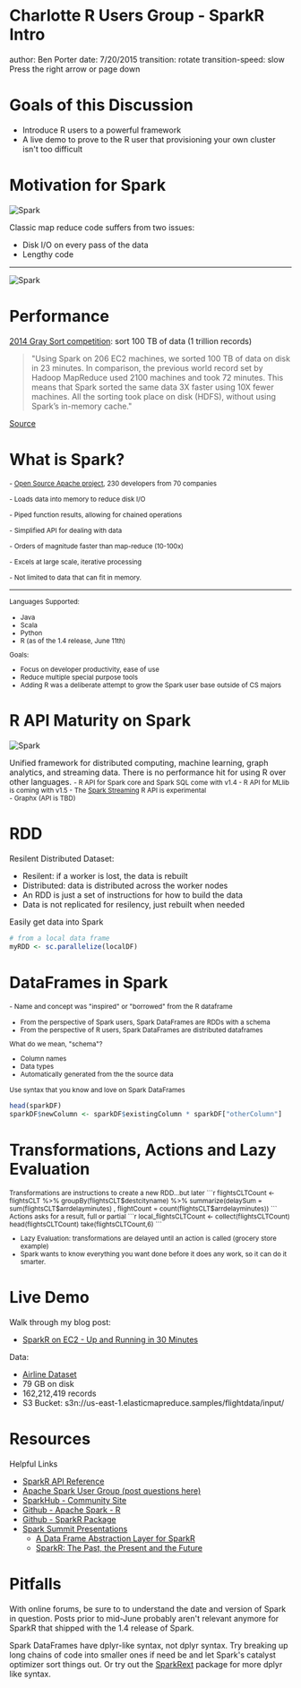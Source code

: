 Charlotte R Users Group - SparkR Intro
========================================================
author: Ben Porter
date: 7/20/2015
transition: rotate
transition-speed: slow
Press the right arrow or page down

Goals of this Discussion
========================================================
- Introduce R users to a powerful framework
- A live demo to prove to the R user that provisioning your own cluster isn't too difficult

Motivation for Spark
========================================================
![Spark](spark-logo.png)

Classic map reduce code suffers from two issues:
 - Disk I/O on every pass of the data
 - Lengthy code

***
![Spark](map-reduce.jpg)

Performance
========================================================
[2014 Gray Sort competition](http://sortbenchmark.org/): sort 100 TB of data (1 trillion records)

>"Using Spark on 206 EC2 machines, we sorted 100 TB of data on disk in 23 minutes. In comparison, the previous world record set by Hadoop MapReduce used 2100 machines and took 72 minutes. This means that Spark sorted the same data 3X faster using 10X fewer machines. All the sorting took place on disk (HDFS), without using Spark’s in-memory cache."

[Source](http://databricks.com/blog/2014/11/05/spark-officially-sets-a-new-record-in-large-scale-sorting.html)

What is Spark?
========================================================

<small>- [Open Source Apache project](https://spark.apache.org/), 230 developers from 70 companies</small>

<small>- Loads data into memory to reduce disk I/O</small>

<small>- Piped function results, allowing for chained operations </small>

<small>- Simplified API for dealing with data</small>

<small>- Orders of magnitude faster than map-reduce (10-100x)</small>

<small>- Excels at large scale, iterative processing</small>

<small>- Not limited to data that can fit in memory.</small>
***

<small>Languages Supported:
- Java
- Scala
- Python
- R (as of the 1.4 release, June 11th)

Goals:
- Focus on developer productivity, ease of use
- Reduce multiple special purpose tools
- Adding R was a deliberate attempt to grow the Spark user base outside of CS majors
</small>

R API Maturity on Spark
========================================================
![Spark](spark-stack.png)

Unified framework for distributed computing, machine learning, graph analytics, and streaming data.  There is no performance hit for using R over other languages.
<small> - R API for Spark core and Spark SQL come with v1.4 </small>
<small> - R API for MLlib is coming with v1.5 </small>
<small> - The [Spark Streaming](https://github.com/hlin09/spark/tree/SparkR-streaming) R API is experimental  </small>  
<small> - Graphx (API is TBD) </small>

RDD
========================================================
Resilent Distributed Dataset:
 - Resilent:  if a worker is lost, the data is rebuilt
 - Distributed:  data is distributed across the worker nodes
 - An RDD is just a set of instructions for how to build the data
 - Data is not replicated for resilency, just rebuilt when needed
 
Easily get data into Spark
```r
# from a local data frame
myRDD <- sc.parallelize(localDF)
```
DataFrames in Spark
========================================================
<small>- Name and concept was "inspired" or "borrowed" from the R dataframe
- From the perspective of Spark users, Spark DataFrames are RDDs with a schema
- From the perspective of R users, Spark DataFrames are distributed dataframes

What do we mean, "schema"?
- Column names 
- Data types 
- Automatically generated from the the source data

Use syntax that you know and love on Spark DataFrames</small>
```r
head(sparkDF)
sparkDF$newColumn <- sparkDF$existingColumn * sparkDF["otherColumn"]
```


Transformations, Actions and Lazy Evaluation
========================================================
<small>
Transformations are instructions to create a new RDD...but later
```r
flightsCLTCount <- flightsCLT %>%
  groupBy(flightsCLT$destcityname) %>%
  summarize(delaySum = sum(flightsCLT$arrdelayminutes) ,
            flightCount = count(flightsCLT$arrdelayminutes))
```
Actions asks for a result, full or partial
```r
local_flightsCLTCount <- collect(flightsCLTCount)
head(flightsCLTCount)
take(flightsCLTCount,6)
```

- Lazy Evaluation:  transformations are delayed until an action is called (grocery store example) 
- Spark wants to know everything you want done before it does any work, so it can do it smarter.
</small>

Live Demo
========================================================
Walk through my blog post:  

 - [SparkR on EC2 - Up and Running in 30 Minutes](http://benporter.io/blog/r/sparkr-on-ec2-up-and-running-in-30-minutes)

Data:
 - [Airline Dataset](https://aws.amazon.com/blogs/aws/category/amazon-emr/)
 - 79 GB on disk
 - 162,212,419 records
 - S3 Bucket: s3n://us-east-1.elasticmapreduce.samples/flightdata/input/

Resources 
========================================================

Helpful Links

- [SparkR API Reference](https://spark.apache.org/docs/latest/api/R/index.html)
- [Apache Spark User Group (post questions here)](http://apache-spark-user-list.1001560.n3.nabble.com/)
- [SparkHub - Community Site](http://sparkhub.databricks.com/)
- [Github - Apache Spark - R](https://github.com/apache/spark/tree/master/R)
- [Github - SparkR Package](https://github.com/amplab-extras/SparkR-pkg)
- [Spark Summit Presentations](https://spark-summit.org/2015/)
  - [A Data Frame Abstraction Layer for SparkR](https://spark-summit.org/2015/events/a-data-frame-abstraction-layer-for-sparkr/)
  - [SparkR: The Past, the Present and the Future](https://spark-summit.org/2015/events/sparkr-the-past-the-present-and-the-future/)

Pitfalls
========================================================
With online forums, be sure to to understand the date and version of Spark in question.  Posts prior to mid-June probably aren't relevant anymore for SparkR that shipped with the 1.4 release of Spark.

Spark DataFrames have dplyr-like syntax, not dplyr syntax.  Try breaking up long chains of code into smaller ones if need be and let Spark's catalyst optimizer sort things out.  Or try out the [SparkRext](https://github.com/hoxo-m/SparkRext) package for more dplyr like syntax.
